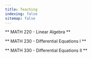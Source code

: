 ```yaml
---
title: Teaching 
indexing: false
sitemap: false
---
```

** MATH 220 - Linear Algebra ** 

** MATH 230 -  Differential Equations I **  
  
  
** MATH 330 - Differential Equations II **  



